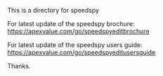 This is a directory for speedspy

For latest update of the speedspy brochure:
https://apexvalue.com/go/speedspyeditbrochure


For latest update of the speedspy users guide:
https://apexvalue.com/go/speedspyeditusersguide



Thanks.

